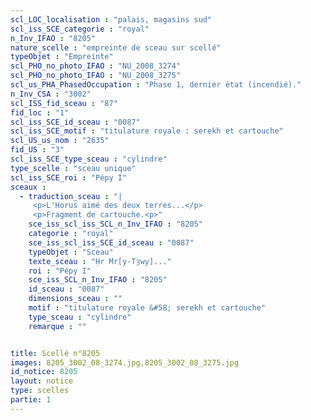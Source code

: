 ```yaml
---
scl_LOC_localisation : "palais, magasins sud"
scl_iss_SCE_categorie : "royal"
n_Inv_IFAO : "8205"
nature_scelle : "empreinte de sceau sur scellé"
typeObjet : "Empreinte"
scl_PHO_no_photo_IFAO : "NU_2008_3274"
scl_PHO_no_photo_IFAO : "NU_2008_3275"
scl_us_PHA_PhasedOccupation : "Phase 1, dernier état (incendié)."
n_Inv_CSA : "3002"
scl_ISS_fid_sceau : "87"
fid_loc : "1"
scl_iss_SCE_id_sceau : "0087"
scl_iss_SCE_motif : "titulature royale : serekh et cartouche"
scl_US_us_nom : "2635"
fid_US : "3"
scl_iss_SCE_type_sceau : "cylindre"
type_scelle : "sceau unique"
scl_iss_SCE_roi : "Pépy I"
sceaux :
  - traduction_sceau : "|
     <p>L'Horus aimé des deux terres...</p>
     <p>Fragment de cartouche.<p>"
    sce_iss_scl_iss_SCL_n_Inv_IFAO : "8205"
    categorie : "royal"
    sce_iss_scl_iss_SCE_id_sceau : "0087"
    typeObjet : "Sceau"
    texte_sceau : "Ḥr Mr[y-Tȝwy]..."
    roi : "Pépy I"
    sce_iss_SCL_n_Inv_IFAO : "8205"
    id_sceau : "0087"
    dimensions_sceau : ""
    motif : "titulature royale &#58; serekh et cartouche"
    type_sceau : "cylindre"
    remarque : ""


title: Scellé n°8205
images: 8205_3002_08_3274.jpg,8205_3002_08_3275.jpg
id_notice: 8205
layout: notice
type: scelles
partie: 1
---
```


